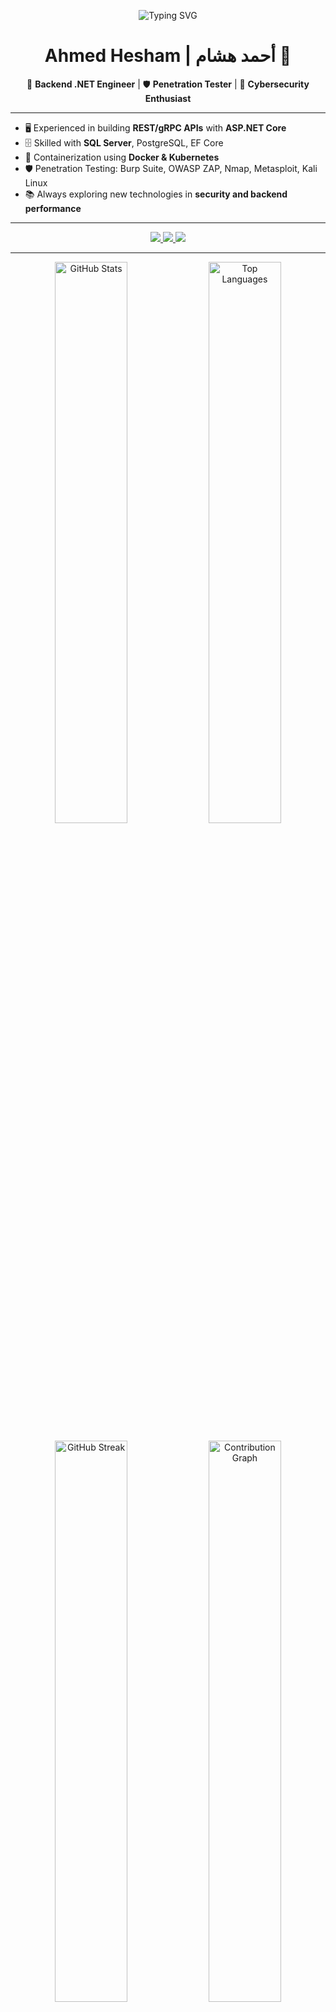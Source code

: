 <!-- Banner -->
<p align="center">
  <img src="https://readme-typing-svg.herokuapp.com?font=Fira+Code&size=28&pause=1000&color=00C2FF&center=true&vCenter=true&width=600&lines=I'm+Ahmed+Hesham;Backend+.NET+Engineer;Penetration+Tester;Always+learning+new+things!" alt="Typing SVG" />
</p>

<!-- Name -->
<h1 align="center">Ahmed Hesham | أحمد هشام 👋</h1>

<!-- Roles -->
<p align="center">
  🔹 <b>Backend .NET Engineer</b> | 🛡️ <b>Penetration Tester</b> | 🚀 <b>Cybersecurity Enthusiast</b>
</p>

---

<!-- About Me -->
- 🖥️ Experienced in building **REST/gRPC APIs** with **ASP.NET Core**  
- 🗄️ Skilled with **SQL Server**, PostgreSQL, EF Core  
- 🐳 Containerization using **Docker & Kubernetes**  
- 🛡️ Penetration Testing: Burp Suite, OWASP ZAP, Nmap, Metasploit, Kali Linux  
- 📚 Always exploring new technologies in **security and backend performance**  

---

<!-- Social Links -->
<p align="center">
  <a href="https://github.com/AHMED-HISHAM-DEV">
    <img src="https://img.shields.io/badge/GitHub-100000?style=for-the-badge&logo=github&logoColor=white" />
  </a>
  <a href="https://www.linkedin.com/in/ahmed-hisham-pentester/">
    <img src="https://img.shields.io/badge/LinkedIn-0A66C2?style=for-the-badge&logo=linkedin&logoColor=white" />
  </a>
  <a href="https://t.me/@Ahmed_Hisham_DevSec">
    <img src="https://img.shields.io/badge/Telegram-2CA5E0?style=for-the-badge&logo=telegram&logoColor=white" />
  </a>
</p>

---

<!-- ======= GitHub Stats (all) ======= -->

<!-- Main stats + Top Languages -->
<p align="center">
  <img src="https://github-readme-stats.vercel.app/api?username=AHMED-HISHAM-DEV&show_icons=true&theme=radical&count_private=true" alt="GitHub Stats" width="48%"/>
  <img src="https://github-readme-stats.vercel.app/api/top-langs/?username=AHMED-HISHAM-DEV&layout=compact&theme=radical" alt="Top Languages" width="48%"/>
</p>

<!-- Streaks + Activity graph -->
<p align="center">
  <img src="https://github-readme-streak-stats.herokuapp.com/?user=AHMED-HISHAM-DEV&theme=radical" alt="GitHub Streak" width="48%"/>
  <img src="https://activity-graph.herokuapp.com/graph?username=AHMED-HISHAM-DEV&theme=react-dark" alt="Contribution Graph" width="48%"/>
</p>

<!-- Optional: WakaTime (coding time) — remove if you don't use WakaTime -->
<p align="center">
  <img src="https://github-readme-stats.vercel.app/api/wakatime?username=AHMED_HISHAM_DEVSEC&layout=compact&theme=radical" alt="WakaTime" width="48%"/>
</p>

<!-- Visitors / Hits -->
<p align="center">
  ![Profile Views](https://komarev.com/ghpvc/?username=YOUR_USERNAME&style=flat&color=orange&label=PROFILE+VIEWS)
  <img src="https://hits.seeyoufarm.com/api/count/incr/badge.svg?url=https%3A%2F%2Fgithub.com%2FAHMED-HISHAM-DEV&count_bg=%2379C83D&title_bg=%23555555&icon=github.svg&icon_color=%23E7E7E7&title=HITS" alt="Hits"/>
</p>

<!-- Optional extra small stats row -->
<p align="center">
  <img src="https://github-readme-stats.vercel.app/api/pin/?username=AHMED-HISHAM-DEV&repo=YOUR_REPO&theme=radical" alt="Pinned Repo" width="33%"/>
  <img src="https://github-readme-stats.vercel.app/api/pin/?username=AHMED-HISHAM-DEV&repo=ANOTHER_REPO&theme=radical" alt="Pinned Repo 2" width="33%"/>
  <img src="https://github-readme-stats.vercel.app/api/pin/?username=AHMED-HISHAM-DEV&repo=THIRD_REPO&theme=radical" alt="Pinned Repo 3" width="33%"/>
</p>

<!-- ======= end ======= -->
